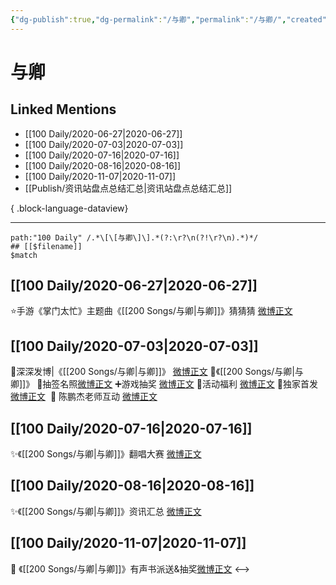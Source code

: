 ```yaml
---
{"dg-publish":true,"dg-permalink":"/与卿","permalink":"/与卿/","created":"2023-04-05T22:21:40.000+08:00","updated":"2023-08-24T17:53:18.556+08:00"}
---
```


# 与卿

## Linked Mentions
- [[100 Daily/2020-06-27\|2020-06-27]]
- [[100 Daily/2020-07-03\|2020-07-03]]
- [[100 Daily/2020-07-16\|2020-07-16]]
- [[100 Daily/2020-08-16\|2020-08-16]]
- [[100 Daily/2020-11-07\|2020-11-07]]
- [[Publish/资讯站盘点总结汇总\|资讯站盘点总结汇总]]

{ .block-language-dataview}

---

```expander
path:"100 Daily" /.*\[\[与卿\]\].*(?:\r?\n(?!\r?\n).*)*/
## [[$filename]]
$match
```
## [[100 Daily/2020-06-27\|2020-06-27]]
⭐手游《掌门太忙》主题曲《[[200 Songs/与卿\|与卿]]》猜猜猜
[微博正文](https://m.weibo.cn/6466290670/4520386261297051)
## [[100 Daily/2020-07-03\|2020-07-03]]
🌟深深发博|《[[200 Songs/与卿\|与卿]]》 [微博正文](https://m.weibo.cn/6466290670/4522661512221944)
🌱《[[200 Songs/与卿\|与卿]]》
🌟抽签名照[微博正文](https://m.weibo.cn/6466290670/4522563675731339)
➕游戏抽奖 [微博正文](https://m.weibo.cn/6466290670/4522601462029508)
🌟活动福利 [微博正文](https://m.weibo.cn/6466290670/4522666931230950)
🌟独家首发 [微博正文](https://m.weibo.cn/6466290670/4522399175990771)
 🌟 陈鹏杰老师互动 [微博正文](https://m.weibo.cn/6466290670/4522678272248419)
## [[100 Daily/2020-07-16\|2020-07-16]]
✨《[[200 Songs/与卿\|与卿]]》翻唱大赛 [微博正文](https://m.weibo.cn/6466290670/4527367576619905)
## [[100 Daily/2020-08-16\|2020-08-16]]
✨《[[200 Songs/与卿\|与卿]]》资讯汇总 [微博正文](https://m.weibo.cn/6466290670/4538540262429210)
## [[100 Daily/2020-11-07\|2020-11-07]]
🎼 《[[200 Songs/与卿\|与卿]]》有声书派送&抽奖[微博正文](https://m.weibo.cn/6466290670/4568680640287104)
<-->